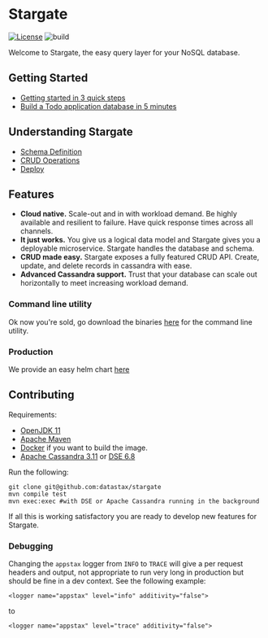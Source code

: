 <!--
    Copyright DataStax, Inc.
    Licensed under the Apache License, Version 2.0 (the "License");
    you may not use this file except in compliance with the License.
    You may obtain a copy of the License at
    http://www.apache.org/licenses/LICENSE-2.0
    Unless required by applicable law or agreed to in writing, software
    distributed under the License is distributed on an "AS IS" BASIS,
    WITHOUT WARRANTIES OR CONDITIONS OF ANY KIND, either express or implied.
    See the License for the specific language governing permissions and
    limitations under the License.
-->
# Stargate

[![License](https://img.shields.io/badge/license-Apache--2.0-blue.svg)](http://www.apache.org/licenses/LICENSE-2.0)
![build](https://github.com/datastax/stargate/workflows/Docker%20Image%20CI/badge.svg)

Welcome to Stargate, the easy query layer for your NoSQL database.

## Getting Started
* [Getting started in 3 quick steps](docs/getting_started.md)
* [Build a Todo application database in 5 minutes](docs/getting_started_todo_app.md)

## Understanding Stargate
* [Schema Definition](docs/schema_definition.md)
* [CRUD Operations](docs/crud.md)
* [Deploy](docs/deploy.md)

## Features
* **Cloud native.** Scale-out and in with workload demand. Be highly available and resilient to failure. Have quick response times across all channels.
* **It just works.** You give us a logical data model and Stargate gives you a deployable microservice. Stargate handles the database and schema.
* **CRUD made easy.** Stargate exposes a fully featured CRUD API. Create, update, and delete records in cassandra with ease.
* **Advanced Cassandra support.** Trust that your database can scale out horizontally to meet increasing workload demand. 

### Command line utility

Ok now you're sold, go download the binaries [here](releases) for the command line utility. 

### Production

We provide an easy helm chart [here](kube/charts/stargate)

## Contributing

Requirements:

* [OpenJDK 11](https://adoptopenjdk.net/releases.html)
* [Apache Maven](https://maven.apache.org/)
* [Docker](https://www.docker.com) if you want to build the image.
* [Apache Cassandra 3.11](https://cassandra.apache.org/) or [DSE 6.8](https://downloads.datastax.com/#enterprise)

Run the following:

    git clone git@github.com:datastax/stargate
    mvn compile test
    mvn exec:exec #with DSE or Apache Cassandra running in the background

If all this is working satisfactory you are ready to develop new features for Stargate.

### Debugging

Changing the `appstax` logger from `INFO` to `TRACE` will give a per request headers and output, not appropriate to run very long in production but should be fine in a dev context.
See the following example:

    <logger name="appstax" level="info" additivity="false">
to

    <logger name="appstax" level="trace" additivity="false">
